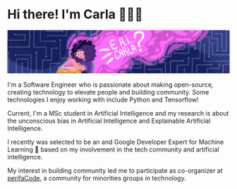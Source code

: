 # Hi there! I'm Carla 👩🏽‍💻

<img src="https://github.com/carlaprv/carlaprv/blob/master/cover_carla.png">

I'm a Software Engineer who is passionate about making open-source, creating technology to elevate people and building community. Some technologies I enjoy working with include Python and Tensorflow! 

Current, I'm a MSc student in Artificial Intelligence and my research is about the unconscious bias in Artificial Intelligence and Explainable Artificial Intelligence. 

I recently was selected to be an and Google Developer Expert for Machine Learning 🌟 based on my involvement in the tech community and artificial intelligence. 

My interest in building community led me to participate as co-organizer at [perifaCode](https://perifacode.com/), a community for minorities groups in technology.